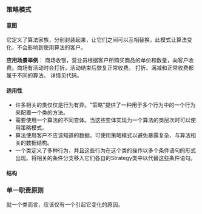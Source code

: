 
### 策略模式

#### 意图
它定义了算法家族，分别封装起来，让它们之间可以互相替换，此模式让算法变化，不会影响到使用算法的客户。

**应用场景举例**：
  商场收银，营业员根据客户所购买商品的单价和数量，向客户收费。商场有活动时会打折，活动结束后恢复正常收费。
打折、满减和正常收费都属于不同的算法。
详情见代码。
#### 适用性
* 许多相关的类仅仅是行为有异。"策略"提供了一种用于多个行为中的一个行为来配置一个类的方法。
* 需要使用一个算法的不同变体。当这些变体实现为一个算法的类层次时可以使用策略模式。
* 算法使用客户不应该知道的数据。可使用策略模式以避免暴露复杂、与算法相关的数据结构。
* 一个类定义了多种行为，并且这些行为在这个类的操作以多个条件语句的形式出现。将相关的条件分支移入它们各自的Strategy类中以代替这些条件语句。
#### 结构

### 单一职责原则
就一个类而言，应该仅有一个引起它变化的原因。